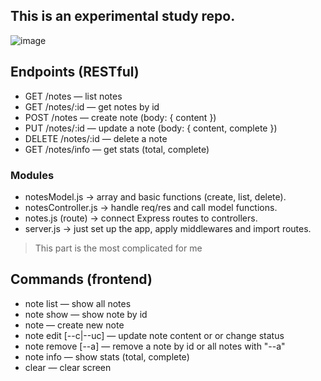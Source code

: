 ## This is an experimental study repo. 

![image](https://i.imgur.com/M6ttWsy.png)

## Endpoints (RESTful)
- GET  /notes          — list notes
- GET  /notes/:id      — get notes by id
- POST /notes          — create note (body: { content })
- PUT  /notes/:id      — update a note (body: { content, complete })
- DELETE /notes/:id    — delete a note
- GET  /notes/info     — get stats (total, complete)

### Modules
- notesModel.js → array and basic functions (create, list, delete).
- notesController.js  → handle req/res and call model functions.
- notes.js (route) → connect Express routes to controllers.
- server.js → just set up the app, apply middlewares and import routes.
> This part is the most complicated for me 

## Commands (frontend)
- note list                             — show all notes
- note show <id>                        — show note by id
- note <content>                        — create new note
- note edit <id> <content> [--c|--uc]   — update note content or or change status
- note remove <id> [--a]                — remove a note by id or all notes with "--a"
- note info                             — show stats (total, complete)
- clear                                 — clear screen